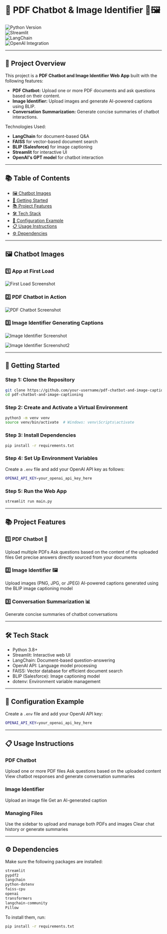 
# 🧠 **PDF Chatbot & Image Identifier** 🤖🖼️  

![Python Version](https://img.shields.io/badge/python-3.8%2B-blue)  
![Streamlit](https://img.shields.io/badge/streamlit-%23FF4B4B.svg?style=flat-square&logo=streamlit&logoColor=white)  
![LangChain](https://img.shields.io/badge/LangChain-Enabled-orange)  
![OpenAI Integration](https://img.shields.io/badge/OpenAI-Enabled-green) 

---

## 📝 **Project Overview**  
This project is a **PDF Chatbot and Image Identifier Web App** built with the following features:  
- **PDF Chatbot:** Upload one or more PDF documents and ask questions based on their content.  
- **Image Identifier:** Upload images and generate AI-powered captions using BLIP.  
- **Conversation Summarization:** Generate concise summaries of chatbot interactions.  

Technologies Used:  
- **LangChain** for document-based Q&A  
- **FAISS** for vector-based document search  
- **BLIP (Salesforce)** for image captioning  
- **Streamlit** for interactive UI  
- **OpenAI's GPT model** for chatbot interaction  

---

## 📚 **Table of Contents**  
- [🖼️ Chatbot Images](#-chatbot-images)
- [🚀 Getting Started](#-getting-started)
- [📚 Project Features](#-project-features)
- [🛠️ Tech Stack](#-tech-stack)
- [🔧 Configuration Example](#-configuration-example)
- [📋 Usage Instructions](#-usage-instructions)
- [⚙️ Dependencies](#-dependencies)

---

## 🖼️ **Chatbot Images**

### 1️⃣ **App at First Load**
![First Load Screenshot](./Images/1.png)  

### 2️⃣ **PDF Chatbot in Action**
![PDF Chatbot Screenshot](./Images/2.png)  

### 3️⃣ **Image Identifier Generating Captions**
![Image Identifier Screenshot](./Images/3.png)  

![Image Identifier Screenshot2](./Images/4.png)  

---

## 🚀 **Getting Started**  

### **Step 1: Clone the Repository**
```bash
git clone https://github.com/your-username/pdf-chatbot-and-image-captioning.git
cd pdf-chatbot-and-image-captioning
```
### **Step 2: Create and Activate a Virtual Environment**
```bash
python3 -m venv venv
source venv/bin/activate  # Windows: venv\Scripts\activate
```
### **Step 3: Install Dependencies**
```bash
pip install -r requirements.txt
```
### **Step 4: Set Up Environment Variables**

Create a ```.env``` file and add your OpenAI API key as follows:

```bash
OPENAI_API_KEY=your_openai_api_key_here
```
### **Step 5: Run the Web App**
```bash
streamlit run main.py
```
---

## 📚 **Project Features**

### 1️⃣ PDF Chatbot 🤖
Upload multiple PDFs
Ask questions based on the content of the uploaded files
Get precise answers directly sourced from your documents

### 2️⃣ Image Identifier 🖼️
Upload images (PNG, JPG, or JPEG)
AI-powered captions generated using the BLIP image captioning model

### 3️⃣ Conversation Summarization 📊
Generate concise summaries of chatbot conversations

---

## 🛠️ **Tech Stack**

- Python 3.8+
- Streamlit: Interactive web UI
- LangChain: Document-based question-answering
- OpenAI API: Language model processing
- FAISS: Vector database for efficient document search
- BLIP (Salesforce): Image captioning model
- dotenv: Environment variable management

---

## 🔧 **Configuration Example**

Create a ```.env``` file and add your OpenAI API key:

```bash
OPENAI_API_KEY=your_openai_api_key_here
```

---

## 📋 **Usage Instructions**

### PDF Chatbot
Upload one or more PDF files
Ask questions based on the uploaded content
View chatbot responses and generate conversation summaries

### Image Identifier
Upload an image file
Get an AI-generated caption

### Managing Files
Use the sidebar to upload and manage both PDFs and images
Clear chat history or generate summaries

---

## ⚙️ **Dependencies**

Make sure the following packages are installed:

```bash
streamlit
pypdf2
langchain
python-dotenv
faiss-cpu
openai
transformers
langchain-community
Pillow
```

To install them, run:

```bash
pip install -r requirements.txt
```
